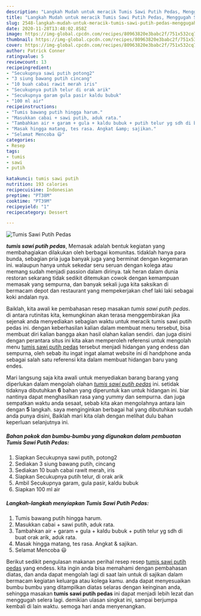 ```yaml
---
description: "Langkah Mudah untuk meracik Tumis Sawi Putih Pedas, Menggugah Selera"
title: "Langkah Mudah untuk meracik Tumis Sawi Putih Pedas, Menggugah Selera"
slug: 2548-langkah-mudah-untuk-meracik-tumis-sawi-putih-pedas-menggugah-selera
date: 2020-11-28T13:48:02.858Z
image: https://img-global.cpcdn.com/recipes/80963820e3babc2f/751x532cq70/tumis-sawi-putih-pedas-foto-resep-utama.jpg
thumbnail: https://img-global.cpcdn.com/recipes/80963820e3babc2f/751x532cq70/tumis-sawi-putih-pedas-foto-resep-utama.jpg
cover: https://img-global.cpcdn.com/recipes/80963820e3babc2f/751x532cq70/tumis-sawi-putih-pedas-foto-resep-utama.jpg
author: Patrick Conner
ratingvalue: 5
reviewcount: 13
recipeingredient:
- "Secukupnya sawi putih potong2"
- "3 siung bawang putih cincang"
- "10 buah cabai rawit merah iris"
- "Secukupnya putih telur di orak arik"
- "Secukupnya garam gula pasir kaldu bubuk"
- "100 ml air"
recipeinstructions:
- "Tumis bawang putih hingga harum."
- "Masukkan cabai + sawi putih, aduk rata."
- "Tambahkan air + garam + gula + kaldu bubuk + putih telur yg sdh di buat orak arik, aduk rata."
- "Masak hingga matang, tes rasa. Angkat &amp; sajikan."
- "Selamat Mencoba 😃"
categories:
- Resep
tags:
- tumis
- sawi
- putih

katakunci: tumis sawi putih 
nutrition: 193 calories
recipecuisine: Indonesian
preptime: "PT38M"
cooktime: "PT39M"
recipeyield: "1"
recipecategory: Dessert

---
```



![Tumis Sawi Putih Pedas](https://img-global.cpcdn.com/recipes/80963820e3babc2f/751x532cq70/tumis-sawi-putih-pedas-foto-resep-utama.jpg)

<b><i>tumis sawi putih pedas</i></b>, Memasak adalah bentuk kegiatan yang membahagiakan dilakukan oleh berbagai komunitas. tidaklah hanya para bunda, sebagian pria juga banyak juga yang berminat dengan kegemaran ini. walaupun hanya untuk sekedar seru seruan dengan kolega atau memang sudah menjadi passion dalam dirinya. tak heran dalam dunia restoran sekarang tidak sedikit ditemukan cowok dengan kemampuan memasak yang sempurna, dan banyak sekali juga kita saksikan di bermacam depot dan restaurant yang mempekerjakan chef laki laki sebagai koki andalan nya.



Baiklah, kita awali ke pembahasan resep masakan <i>tumis sawi putih pedas</i>. di antara rutinitas kita, kemungkinan akan terasa menggembirakan jika sejenak anda menyediakan sebagian waktu untuk meracik tumis sawi putih pedas ini. dengan keberhasilan kalian dalam membuat menu tersebut, bisa membuat diri kalian bangga akan hasil olahan kalian sendiri. dan juga disini dengan perantara situs ini kita akan memperoleh referensi untuk mengolah menu <u>tumis sawi putih pedas</u> tersebut menjadi hidangan yang endess dan sempurna, oleh sebab itu ingat ingat alamat website ini di handphone anda sebagai salah satu referensi kita dalam membuat hidangan baru yang endes.


Mari langsung saja kita awali untuk menyediakan barang barang yang diperlukan dalam mengolah olahan <u><i>tumis sawi putih pedas</i></u> ini. setidak tidaknya dibutuhkan <b>6</b> bahan yang diperuntuk kan untuk hidangan ini. biar nantinya dapat menghasilkan rasa yang yummy dan sempurna. dan juga sempatkan waktu anda sesaat, sebab kita akan mengolahnya antara lain dengan <b>5</b> langkah. saya menginginkan berbagai hal yang dibutuhkan sudah anda punya disini, Baiklah mari kita olah dengan melihat dulu bahan keperluan selanjutnya ini.

<!--inarticleads1-->

##### Bahan pokok dan bumbu-bumbu yang digunakan dalam pembuatan Tumis Sawi Putih Pedas:

1. Siapkan Secukupnya sawi putih, potong2
1. Sediakan 3 siung bawang putih, cincang
1. Sediakan 10 buah cabai rawit merah, iris
1. Siapkan Secukupnya putih telur, di orak arik
1. Ambil Secukupnya garam, gula pasir, kaldu bubuk
1. Siapkan 100 ml air




<!--inarticleads2-->

##### Langkah-langkah menyiapkan Tumis Sawi Putih Pedas:

1. Tumis bawang putih hingga harum.
1. Masukkan cabai + sawi putih, aduk rata.
1. Tambahkan air + garam + gula + kaldu bubuk + putih telur yg sdh di buat orak arik, aduk rata.
1. Masak hingga matang, tes rasa. Angkat &amp; sajikan.
1. Selamat Mencoba 😃




Berikut sedikit pengulasan makanan perihal resep resep <u>tumis sawi putih pedas</u> yang endess. kita ingin anda bisa memahami dengan pembahasan diatas, dan anda dapat mengolah lagi di saat lain untuk di sajikan dalam bermacam kegiatan keluarga atau kolega kamu. anda dapat menyesuaikan bumbu bumbu yang ditampilkan diatas selaras dengan keinginan anda, sehingga masakan <b>tumis sawi putih pedas</b> ini dapat menjadi lebih lezat dan menggugah selera lagi. demikian ulasan singkat ini, sampai berjumpa kembali di lain waktu. semoga hari anda menyenangkan.
